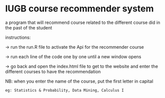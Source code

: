 # IUGB course recommender system
 a program that will recommend course related to the different course did in the past of the student

instructions:

-> run the run.R file to activate the Api for the recommender course

-> run each line of the code one by one until a new window opens 

-> go back and open the index.html file to get to the website and enter the different courses to have the recommendation

NB: when you enter the name of the course, put the first letter in capital

    eg: Statistics & Probability, Data Mining, Calculus I